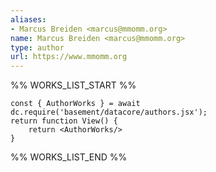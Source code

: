 ```yaml
---
aliases:
- Marcus Breiden <marcus@mmomm.org>
name: Marcus Breiden <marcus@mmomm.org>
type: author
url: https://www.mmomm.org
---
```



%% WORKS_LIST_START %%

```datacorejsx
const { AuthorWorks } = await dc.require('basement/datacore/authors.jsx');
return function View() {
    return <AuthorWorks/>
}
```
%% WORKS_LIST_END %%